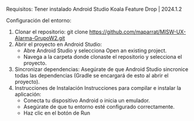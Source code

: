 Requisitos:
Tener instalado Android Studio Koala Feature Drop | 2024.1.2

Configuración del entorno:
1. Clonar el repositorio: git clone https://github.com/maparrat/MISW-UX-Alarma-GrupoW2.git
2. Abrir el proyecto en Android Studio:
   - Abre Android Studio y selecciona Open an existing project.
   - Navega a la carpeta donde clonaste el repositorio y selecciona el proyecto.
3. Sincronizar dependencias:
   Asegúrate de que Android Studio sincronice todas las dependencias (Gradle se encargará de esto al abrir el proyecto).
4. Instrucciones de Instalación
   Instrucciones para compilar e instalar la aplicación:
   - Conecta tu dispositivo Android o inicia un emulador.
   - Asegúrate de que tu entorno esté configurado correctamente.
   - Haz clic en el botón de Run

